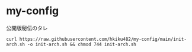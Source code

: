 # my-config
公開版秘伝のタレ

```
curl https://raw.githubusercontent.com/hkiku482/my-config/main/init-arch.sh -o init-arch.sh && chmod 744 init-arch.sh
```
